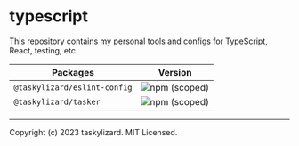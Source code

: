 # typescript

This repository contains my personal tools and configs for TypeScript, React, testing, etc.

| Packages                     | Version                                                                                                                                                                                                                           |
| ---------------------------- | --------------------------------------------------------------------------------------------------------------------------------------------------------------------------------------------------------------------------------- |
| `@taskylizard/eslint-config` | ![npm (scoped)](https://img.shields.io/npm/v/%40taskylizard/eslint-config?logo=npm&logoColor=%23c0caf5%20&label=%20&labelColor=%2316181d&color=%23f7768e&link=https%3A%2F%2Fnpmjs.com%2Fpackage%2F%40taskylizard%2Feslint-config) |
| `@taskylizard/tasker`        | ![npm (scoped)](https://img.shields.io/npm/v/%40taskylizard/tasker?logo=npm&logoColor=%23c0caf5%20&label=%20&labelColor=%2316181d&color=%23f7768e&link=https%3A%2F%2Fnpmjs.com%2Fpackage%2F%40taskylizard%2Ftasker)               |

---

Copyright (c) 2023 taskylizard. MIT Licensed.

